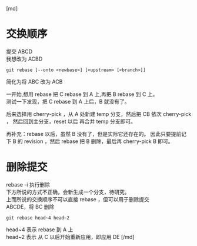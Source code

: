 [md]
# 交换顺序
提交 ABCD  
我想改为 ACBD
```
git rebase [--onto <newbase>] [<upstream> [<branch>]]
```

简化为将 ABC 改为 ACB

一开始,想用 rebase 把 C rebase 到 A 上,再把 B rebase 到 C 上。  
测试一下发现，把 C rebase 到 A 上后，B 就没有了。

后来选择用 cherry-pick ，从 A 处新建 temp 分支，然后把 CB 依次 cherry-pick ，
然后回到主分支，reset 以后 再合并 temp 分支即可。

再补充：rebase 以后，虽然 B 没有了，但是实际它还存在的。
因此只要提前记下 B 的 revision ，然后 rebase 把 B 删除，最后再 cherry-pick B 即可。

# 删除提交
rebase -i 执行删除  
下方所说的方式不正确，会新生成一个分支，待研究。  
上而所说的交换顺序不可以直接 rebase ，但可以用于删除提交  
ABCDE，将 BC 删除
```
git rebase head~4 head~2
```
head~4 表示 rebase 到 A 上  
head~2 表示 从 C 以后开始重新应用，即应用 DE
[/md]